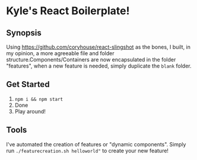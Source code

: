 # Kyle's React Boilerplate! 

## Synopsis
Using https://github.com/coryhouse/react-slingshot as the bones, I built, in my opinion, a more agreeable file and folder structure.Components/Containers are now encapsulated in the folder "features", when a new feature is needed, simply duplicate the `blank` folder.

## Get Started

1. `npm i && npm start`
2. Done
3. Play around!

## Tools

I've automated the creation of features or "dynamic components". Simply run `./featurecreation.sh helloworld"` to create your new feature! 
